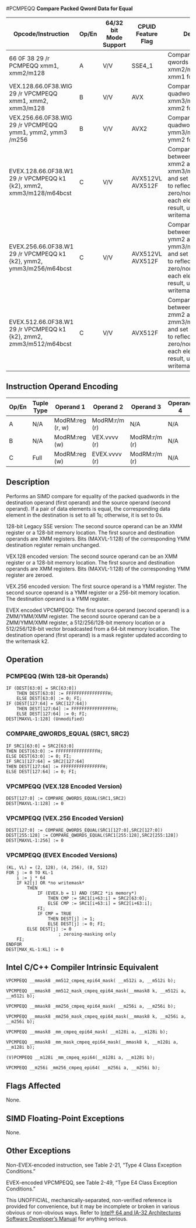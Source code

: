 #PCMPEQQ
**Compare Packed Qword Data for Equal**

| Opcode/Instruction                                                  | Op/En | 64/32 bit Mode Support | CPUID Feature Flag | Description                                                                                                                                                                           |
| ------------------------------------------------------------------- | ----- | ---------------------- | ------------------ | ------------------------------------------------------------------------------------------------------------------------------------------------------------------------------------- |
| 66 0F 38 29 /r PCMPEQQ xmm1, xmm2/m128                              | A     | V/V                    | SSE4_1             | Compare packed qwords in xmm2/m128 and xmm1 for equality.                                                                                                                             |
| VEX.128.66.0F38.WIG 29 /r VPCMPEQQ xmm1, xmm2, xmm3/m128            | B     | V/V                    | AVX                | Compare packed quadwords in xmm3/m128 and xmm2 for equality.                                                                                                                          |
| VEX.256.66.0F38.WIG 29 /r VPCMPEQQ ymm1, ymm2, ymm3 /m256           | B     | V/V                    | AVX2               | Compare packed quadwords in ymm3/m256 and ymm2 for equality.                                                                                                                          |
| EVEX.128.66.0F38.W1 29 /r VPCMPEQQ k1 {k2}, xmm2, xmm3/m128/m64bcst | C     | V/V                    | AVX512VL AVX512F   | Compare Equal between int64 vector xmm2 and int64 vector xmm3/m128/m64bcst, and set vector mask k1 to reflect the zero/nonzero status of each element of the result, under writemask. |
| EVEX.256.66.0F38.W1 29 /r VPCMPEQQ k1 {k2}, ymm2, ymm3/m256/m64bcst | C     | V/V                    | AVX512VL AVX512F   | Compare Equal between int64 vector ymm2 and int64 vector ymm3/m256/m64bcst, and set vector mask k1 to reflect the zero/nonzero status of each element of the result, under writemask. |
| EVEX.512.66.0F38.W1 29 /r VPCMPEQQ k1 {k2}, zmm2, zmm3/m512/m64bcst | C     | V/V                    | AVX512F            | Compare Equal between int64 vector zmm2 and int64 vector zmm3/m512/m64bcst, and set vector mask k1 to reflect the zero/nonzero status of each element of the result, under writemask. |

## Instruction Operand Encoding

| Op/En | Tuple Type | Operand 1        | Operand 2     | Operand 3     | Operand 4 |
| ----- | ---------- | ---------------- | ------------- | ------------- | --------- |
| A     | N/A        | ModRM:reg (r, w) | ModRM:r/m (r) | N/A           | N/A       |
| B     | N/A        | ModRM:reg (w)    | VEX.vvvv (r)  | ModRM:r/m (r) | N/A       |
| C     | Full       | ModRM:reg (w)    | EVEX.vvvv (r) | ModRM:r/m (r) | N/A       |

## Description

Performs an SIMD compare for equality of the packed quadwords in the destination operand (first operand) and the source operand (second operand). If a pair of data elements is equal, the corresponding data element in the destination is set to all 1s; otherwise, it is set to 0s.

128-bit Legacy SSE version: The second source operand can be an XMM register or a 128-bit memory location. The first source and destination operands are XMM registers. Bits (MAXVL-1:128) of the corresponding YMM destination register remain unchanged.

VEX.128 encoded version: The second source operand can be an XMM register or a 128-bit memory location. The first source and destination operands are XMM registers. Bits (MAXVL-1:128) of the corresponding YMM register are zeroed.

VEX.256 encoded version: The first source operand is a YMM register. The second source operand is a YMM register or a 256-bit memory location. The destination operand is a YMM register.

EVEX encoded VPCMPEQQ: The first source operand (second operand) is a ZMM/YMM/XMM register. The second source operand can be a ZMM/YMM/XMM register, a 512/256/128-bit memory location or a 512/256/128-bit vector broadcasted from a 64-bit memory location. The destination operand (first operand) is a mask register updated according to the writemask k2.

## Operation

### PCMPEQQ (With 128-bit Operands)

```
IF (DEST[63:0] = SRC[63:0])
    THEN DEST[63:0] := FFFFFFFFFFFFFFFFH;
    ELSE DEST[63:0] := 0; FI;
IF (DEST[127:64] = SRC[127:64])
    THEN DEST[127:64] := FFFFFFFFFFFFFFFFH;
    ELSE DEST[127:64] := 0; FI;
DEST[MAXVL-1:128] (Unmodified)

```

### COMPARE_QWORDS_EQUAL (SRC1, SRC2)

```
IF SRC1[63:0] = SRC2[63:0]
THEN DEST[63:0] := FFFFFFFFFFFFFFFFH;
ELSE DEST[63:0] := 0; FI;
IF SRC1[127:64] = SRC2[127:64]
THEN DEST[127:64] := FFFFFFFFFFFFFFFFH;
ELSE DEST[127:64] := 0; FI;

```

### VPCMPEQQ (VEX.128 Encoded Version)

```
DEST[127:0] := COMPARE_QWORDS_EQUAL(SRC1,SRC2)
DEST[MAXVL-1:128] := 0

```

### VPCMPEQQ (VEX.256 Encoded Version)

```
DEST[127:0] := COMPARE_QWORDS_EQUAL(SRC1[127:0],SRC2[127:0])
DEST[255:128] := COMPARE_QWORDS_EQUAL(SRC1[255:128],SRC2[255:128])
DEST[MAXVL-1:256] := 0

```

### VPCMPEQQ (EVEX Encoded Versions)

```
(KL, VL) = (2, 128), (4, 256), (8, 512)
FOR j := 0 TO KL-1
    i := j * 64
    IF k2[j] OR *no writemask*
        THEN
            IF (EVEX.b = 1) AND (SRC2 *is memory*)
                THEN CMP := SRC1[i+63:i] = SRC2[63:0];
                ELSE CMP := SRC1[i+63:i] = SRC2[i+63:i];
            FI;
            IF CMP = TRUE
                THEN DEST[j] := 1;
                ELSE DEST[j] := 0; FI;
        ELSE DEST[j] := 0
                    ; zeroing-masking only
    FI;
ENDFOR
DEST[MAX_KL-1:KL] := 0

```

## Intel C/C++ Compiler Intrinsic Equivalent

```
VPCMPEQQ __mmask8 _mm512_cmpeq_epi64_mask( __m512i a, __m512i b);

```

```
VPCMPEQQ __mmask8 _mm512_mask_cmpeq_epi64_mask(__mmask8 k, __m512i a, __m512i b);

```

```
VPCMPEQQ __mmask8 _mm256_cmpeq_epi64_mask( __m256i a, __m256i b);

```

```
VPCMPEQQ __mmask8 _mm256_mask_cmpeq_epi64_mask(__mmask8 k, __m256i a, __m256i b);

```

```
VPCMPEQQ __mmask8 _mm_cmpeq_epi64_mask( __m128i a, __m128i b);

```

```
VPCMPEQQ __mmask8 _mm_mask_cmpeq_epi64_mask(__mmask8 k, __m128i a, __m128i b);

```

```
(V)PCMPEQQ __m128i _mm_cmpeq_epi64(__m128i a, __m128i b);

```

```
VPCMPEQQ __m256i _mm256_cmpeq_epi64( __m256i a, __m256i b);

```

## Flags Affected

None.

## SIMD Floating-Point Exceptions

None.

## Other Exceptions

Non-EVEX-encoded instruction, see Table 2-21, “Type 4 Class Exception Conditions.”

EVEX-encoded VPCMPEQQ, see Table 2-49, “Type E4 Class Exception Conditions.”

This UNOFFICIAL, mechanically-separated, non-verified reference is provided for convenience, but it may be
incomplete or broken in various obvious or non-obvious
ways. Refer to [Intel® 64 and IA-32 Architectures Software Developer’s Manual](https://software.intel.com/en-us/download/intel-64-and-ia-32-architectures-sdm-combined-volumes-1-2a-2b-2c-2d-3a-3b-3c-3d-and-4) for anything serious.
